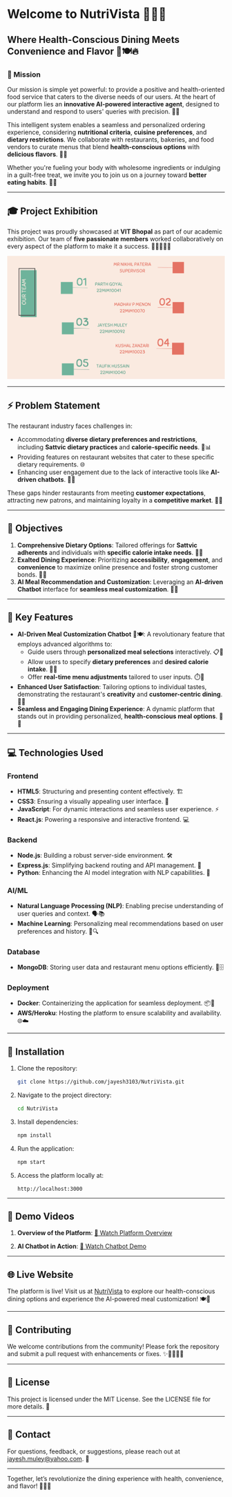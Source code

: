 # Welcome to NutriVista 🍴🤖✨

## Where Health-Conscious Dining Meets Convenience and Flavor 🌱🍽️🔥

### 🌟 Mission
Our mission is simple yet powerful: to provide a positive and health-oriented food service that caters to the diverse needs of our users. At the heart of our platform lies an **innovative AI-powered interactive agent**, designed to understand and respond to users' queries with precision. 🤖🧠

This intelligent system enables a seamless and personalized ordering experience, considering **nutritional criteria**, **cuisine preferences**, and **dietary restrictions**. We collaborate with restaurants, bakeries, and food vendors to curate menus that blend **health-conscious options** with **delicious flavors**. 🥗🍕

Whether you're fueling your body with wholesome ingredients or indulging in a guilt-free treat, we invite you to join us on a journey toward **better eating habits**. 🚀💪

---

## 🎓 Project Exhibition
This project was proudly showcased at **VIT Bhopal** as part of our academic exhibition. Our team of **five passionate members** worked collaboratively on every aspect of the platform to make it a success. 🌟👩‍💻👨‍💻

![Team Exhibition Photo 🖼️](./assets/team.png)

---

## ⚡ Problem Statement
The restaurant industry faces challenges in:
- Accommodating **diverse dietary preferences and restrictions**, including **Sattvic dietary practices** and **calorie-specific needs**. 🌾📊
- Providing features on restaurant websites that cater to these specific dietary requirements. 🌐
- Enhancing user engagement due to the lack of interactive tools like **AI-driven chatbots**. 💬🤔

These gaps hinder restaurants from meeting **customer expectations**, attracting new patrons, and maintaining loyalty in a **competitive market**. 🏪💼

---

## 🎯 Objectives
1. **Comprehensive Dietary Options**: Tailored offerings for **Sattvic adherents** and individuals with **specific calorie intake needs**. 🌿🍛
2. **Exalted Dining Experience**: Prioritizing **accessibility**, **engagement**, and **convenience** to maximize online presence and foster strong customer bonds. 🤝✨
3. **AI Meal Recommendation and Customization**: Leveraging an **AI-driven Chatbot** interface for **seamless meal customization**. 🧠🍴

---

## 🌟 Key Features
- **AI-Driven Meal Customization Chatbot** 🤖🍽️: A revolutionary feature that employs advanced algorithms to:
  - Guide users through **personalized meal selections** interactively. 📋🤝
  - Allow users to specify **dietary preferences** and **desired calorie intake**. 🥗📏
  - Offer **real-time menu adjustments** tailored to user inputs. ⏱️📃
- **Enhanced User Satisfaction**: Tailoring options to individual tastes, demonstrating the restaurant's **creativity** and **customer-centric dining**. 🌟🎉
- **Seamless and Engaging Dining Experience**: A dynamic platform that stands out in providing personalized, **health-conscious meal options**. 🍱✨

---

## 💻 Technologies Used
### Frontend
- **HTML5**: Structuring and presenting content effectively. 🏗️
- **CSS3**: Ensuring a visually appealing user interface. 🎨
- **JavaScript**: For dynamic interactions and seamless user experience. ⚡
- **React.js**: Powering a responsive and interactive frontend. 💻

### Backend
- **Node.js**: Building a robust server-side environment. 🛠️
- **Express.js**: Simplifying backend routing and API management. 🔄
- **Python**: Enhancing the AI model integration with NLP capabilities. 🐍

### AI/ML
- **Natural Language Processing (NLP)**: Enabling precise understanding of user queries and context. 🗣️📚
- **Machine Learning**: Personalizing meal recommendations based on user preferences and history. 🤖🔍

### Database
- **MongoDB**: Storing user data and restaurant menu options efficiently. 📂🗄️

### Deployment
- **Docker**: Containerizing the application for seamless deployment. 📦🐳
- **AWS/Heroku**: Hosting the platform to ensure scalability and availability. 🌐☁️

---

## 🚀 Installation
1. Clone the repository:
   ```bash
   git clone https://github.com/jayesh3103/NutriVista.git
   ```
2. Navigate to the project directory:
   ```bash
   cd NutriVista
   ```
3. Install dependencies:
   ```bash
   npm install
   ```
4. Run the application:
   ```bash
   npm start
   ```
5. Access the platform locally at:
   ```
   http://localhost:3000
   ```

---

## 🎥 Demo Videos
1. **Overview of the Platform**:
   [🌟 Watch Platform Overview](./assets/Video.mp4)

2. **AI Chatbot in Action**:
   [🤖 Watch Chatbot Demo](./assets/Video1.mp4)

---

## 🌐 Live Website
The platform is live! Visit us at [NutriVista](https://nutrivista-frontend.onrender.com) to explore our health-conscious dining options and experience the AI-powered meal customization! 🍽️🚀

---

## 🤝 Contributing
We welcome contributions from the community! Please fork the repository and submit a pull request with enhancements or fixes. ✨👩‍💻👨‍💻

---

## 📜 License
This project is licensed under the MIT License. See the LICENSE file for more details. 📝

---

## 📧 Contact
For questions, feedback, or suggestions, please reach out at [jayesh.muley@yahoo.com](mailto:jayesh.muley@yahoo.com). 💌

---

Together, let’s revolutionize the dining experience with health, convenience, and flavor! 🌟🍴💚
